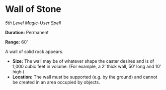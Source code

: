 # Wall of Stone

*5th Level Magic-User Spell*

**Duration:** Permanent

**Range:** 60’

A wall of solid rock appears.

- **Size:** The wall may be of whatever shape the caster desires and is of 1,000 cubic feet in volume. (For example, a 2’ thick wall, 50’ long and 10’ high.)
- **Location:** The wall must be supported (e.g. by the ground) and cannot be created in an area occupied by objects.